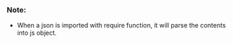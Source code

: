 ### Note:

- When a json is imported with require function, it will parse the contents into js object.
